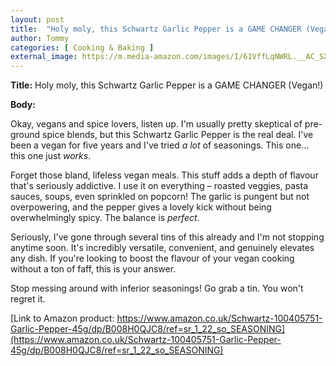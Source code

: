 ```yaml
---
layout: post
title:  "Holy moly, this Schwartz Garlic Pepper is a GAME CHANGER (Vegan!)"
author: Tommy
categories: [ Cooking & Baking ]
external_image: https://m.media-amazon.com/images/I/61VffLqNWRL.__AC_SX300_SY300_QL70_ML2_.jpg
---
```


**Title:**  Holy moly, this Schwartz Garlic Pepper is a GAME CHANGER (Vegan!)

**Body:**

Okay, vegans and spice lovers, listen up.  I'm usually pretty skeptical of pre-ground spice blends, but this Schwartz Garlic Pepper is the real deal.  I've been a vegan for five years and I've tried *a lot* of seasonings.  This one... this one just *works*.

Forget those bland, lifeless vegan meals. This stuff adds a depth of flavour that's seriously addictive.  I use it on everything – roasted veggies, pasta sauces, soups, even sprinkled on popcorn!  The garlic is pungent but not overpowering, and the pepper gives a lovely kick without being overwhelmingly spicy.  The balance is *perfect*.

Seriously, I've gone through several tins of this already and I'm not stopping anytime soon.  It's incredibly versatile, convenient, and genuinely elevates any dish.  If you're looking to boost the flavour of your vegan cooking without a ton of faff, this is your answer.

Stop messing around with inferior seasonings!  Go grab a tin. You won't regret it.

[Link to Amazon product: https://www.amazon.co.uk/Schwartz-100405751-Garlic-Pepper-45g/dp/B008H0QJC8/ref=sr_1_22_so_SEASONING](https://www.amazon.co.uk/Schwartz-100405751-Garlic-Pepper-45g/dp/B008H0QJC8/ref=sr_1_22_so_SEASONING)

